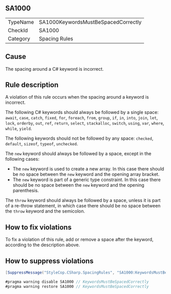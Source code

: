 ﻿## SA1000

<table>
<tr>
  <td>TypeName</td>
  <td>SA1000KeywordsMustBeSpacedCorrectly</td>
</tr>
<tr>
  <td>CheckId</td>
  <td>SA1000</td>
</tr>
<tr>
  <td>Category</td>
  <td>Spacing Rules</td>
</tr>
</table>

## Cause

The spacing around a C# keyword is incorrect.

## Rule description

A violation of this rule occurs when the spacing around a keyword is incorrect.

The following C# keywords should always be followed by a single space: `await`, `case`, `catch`, `fixed`, `for`,
`foreach`, `from`, `group`, `if`, `in`, `into`, `join`, `let`, `lock`, `orderby`, `out`, `ref`, `return`, `select`,
`stackalloc`, `switch`, `using`, `var`, `where`, `while`, `yield`.

The following keywords should not be followed by any space: `checked`, `default`, `sizeof`, `typeof`, `unchecked`.

The `new` keyword should always be followed by a space, except in the following cases:

* The `new` keyword is used to create a new array. In this case there should be no space between the `new` keyword and
  the opening array bracket.
* The `new` keyword is part of a generic type constraint. In this case there should be no space between the `new`
  keyword and the opening parenthesis.

The `throw` keyword should always be followed by a space, unless it is part of a re-throw statement, in which case there
should be no space between the `throw` keyword and the semicolon.

## How to fix violations

To fix a violation of this rule, add or remove a space after the keyword, according to the description above.

## How to suppress violations

```csharp
[SuppressMessage("StyleCop.CSharp.SpacingRules", "SA1000:KeywordsMustBeSpacedCorrectly", Justification = "Reviewed.")]
```

```csharp
#pragma warning disable SA1000 // KeywordsMustBeSpacedCorrectly
#pragma warning restore SA1000 // KeywordsMustBeSpacedCorrectly
```

